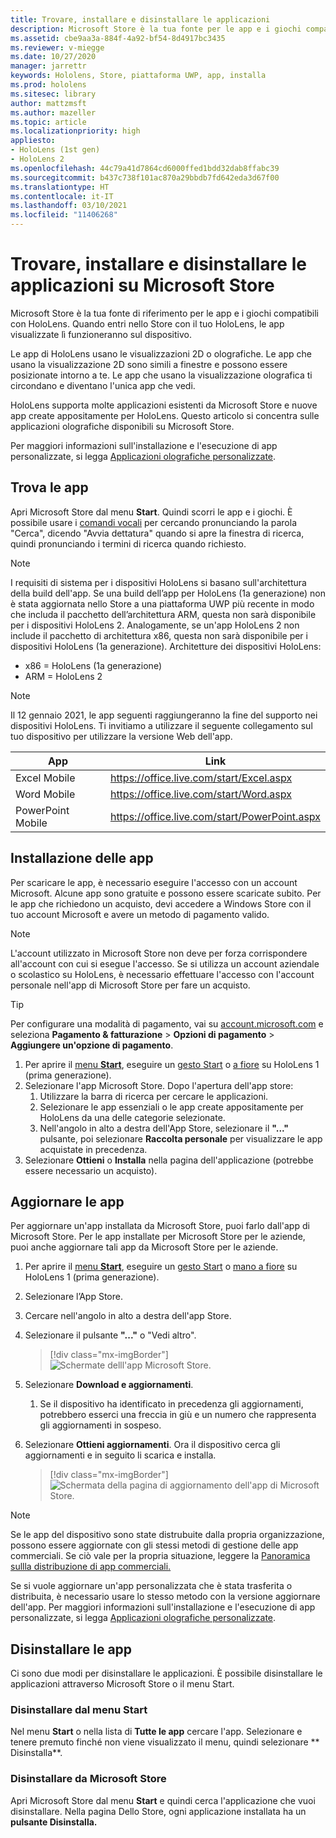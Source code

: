 ```yaml
---
title: Trovare, installare e disinstallare le applicazioni
description: Microsoft Store è la tua fonte per le app e i giochi compatibili con HoloLens.  Impara di più su come trovare, installare e disinstallare le app olografiche.
ms.assetid: cbe9aa3a-884f-4a92-bf54-8d4917bc3435
ms.reviewer: v-miegge
ms.date: 10/27/2020
manager: jarrettr
keywords: Hololens, Store, piattaforma UWP, app, installa
ms.prod: hololens
ms.sitesec: library
author: mattzmsft
ms.author: mazeller
ms.topic: article
ms.localizationpriority: high
appliesto:
- HoloLens (1st gen)
- HoloLens 2
ms.openlocfilehash: 44c79a41d7864cd6000ffed1bdd32dab8ffabc39
ms.sourcegitcommit: b437c738f101ac870a29bbdb7fd642eda3d67f00
ms.translationtype: HT
ms.contentlocale: it-IT
ms.lasthandoff: 03/10/2021
ms.locfileid: "11406268"
---
```

# <a name="find-install-and-uninstall-applications-from-the-microsoft-store"></a>Trovare, installare e disinstallare le applicazioni su Microsoft Store

Microsoft Store è la tua fonte di riferimento per le app e i giochi compatibili con HoloLens. Quando entri nello Store con il tuo HoloLens, le app visualizzate lì funzioneranno sul dispositivo.

Le app di HoloLens usano le visualizzazioni 2D o olografiche. Le app che usano la visualizzazione 2D sono simili a finestre e possono essere posizionate intorno a te. Le app che usano la visualizzazione olografica ti circondano e diventano l'unica app che vedi.

HoloLens supporta molte applicazioni esistenti da Microsoft Store e nuove app create appositamente per HoloLens.  Questo articolo si concentra sulle applicazioni olografiche disponibili su Microsoft Store.

Per maggiori informazioni sull'installazione e l'esecuzione di app personalizzate, si legga [Applicazioni olografiche personalizzate](holographic-custom-apps.md).

## <a name="find-apps"></a>Trova le app

Apri Microsoft Store dal menu **Start**. Quindi scorri le app e i giochi. È possibile usare i [comandi vocali](hololens-cortana.md) per cercando pronunciando la parola "Cerca", dicendo "Avvia dettatura" quando si apre la finestra di ricerca, quindi pronunciando i termini di ricerca quando richiesto.

> [!NOTE]
> I requisiti di sistema per i dispositivi HoloLens si basano sull'architettura della build dell'app. Se una build dell’app per HoloLens (1a generazione) non è stata aggiornata nello Store a una piattaforma UWP più recente in modo che includa il pacchetto dell’architettura ARM, questa non sarà disponibile per i dispositivi HoloLens 2. Analogamente, se un'app HoloLens 2 non include il pacchetto di architettura x86, questa non sarà disponibile per i dispositivi HoloLens (1a generazione). Architetture dei dispositivi HoloLens:
> - x86 = HoloLens (1a generazione)
> - ARM = HoloLens 2

> [!NOTE]
> Il 12 gennaio 2021, le app seguenti raggiungeranno la fine del supporto nei dispositivi HoloLens. Ti invitiamo a utilizzare il seguente collegamento sul tuo dispositivo per utilizzare la versione Web dell'app.

| App        | Link                                          |
|------------|-----------------------------------------------|
| Excel Mobile      | https://office.live.com/start/Excel.aspx      |
| Word Mobile       | https://office.live.com/start/Word.aspx       |
| PowerPoint Mobile | https://office.live.com/start/PowerPoint.aspx |

## <a name="install-apps"></a>Installazione delle app

Per scaricare le app, è necessario eseguire l'accesso con un account Microsoft. Alcune app sono gratuite e possono essere scaricate subito. Per le app che richiedono un acquisto, devi accedere a Windows Store con il tuo account Microsoft e avere un metodo di pagamento valido.
> [!NOTE]
> L'account utilizzato in Microsoft Store non deve per forza corrispondere all'account con cui si esegue l'accesso. Se si utilizza un account aziendale o scolastico su HoloLens, è necessario effettuare l'accesso con l'account personale nell'app di Microsoft Store per fare un acquisto. 

> [!TIP]
> Per configurare una modalità di pagamento, vai su [ account.microsoft.com](https://account.microsoft.com/) e seleziona **Pagamento & fatturazione** > **Opzioni di pagamento** > **Aggiungere un'opzione di pagamento**.

1. Per aprire il [menu **Start**](holographic-home.md), eseguire un [gesto Start](https://docs.microsoft.com/hololens/hololens2-basic-usage#start-gesture) o [ a fiore](hololens1-basic-usage.md) su HoloLens 1 (prima generazione).
1. Selezionare l'app Microsoft Store. Dopo l'apertura dell'app store:
   1. Utilizzare la barra di ricerca per cercare le applicazioni. 
   1. Selezionare le app essenziali o le app create appositamente per HoloLens da una delle categorie selezionate.
   1. Nell'angolo in alto a destra dell'App Store, selezionare il **"..."** pulsante, poi selezionare **Raccolta personale** per visualizzare le app acquistate in precedenza.
1. Selezionare **Ottieni** o **Installa** nella pagina dell'applicazione (potrebbe essere necessario un acquisto).

## <a name="update-apps"></a>Aggiornare le app
Per aggiornare un'app installata da Microsoft Store, puoi farlo dall'app di Microsoft Store. Per le app installate per Microsoft Store per le aziende, puoi anche aggiornare tali app da Microsoft Store per le aziende. 
1. Per aprire il [menu **Start**](holographic-home.md), eseguire un [gesto Start](https://docs.microsoft.com/hololens/hololens2-basic-usage#start-gesture) o [ mano a fiore](hololens1-basic-usage.md) su HoloLens 1 (prima generazione).
1. Selezionare l’App Store.
1. Cercare nell'angolo in alto a destra dell'app Store. 
1. Selezionare il pulsante **"..."** o "Vedi altro".

   > [!div class="mx-imgBorder"]
   > ![Schermate delll'app Microsoft Store.](images/store-update-1.png)

1. Selezionare **Download e aggiornamenti**.
    1. Se il dispositivo ha identificato in precedenza gli aggiornamenti, potrebbero esserci una freccia in giù e un numero che rappresenta gli aggiornamenti in sospeso.
1. Selezionare **Ottieni aggiornamenti**. Ora il dispositivo cerca gli aggiornamenti e in seguito li scarica e installa. 
 
   > [!div class="mx-imgBorder"]
   > ![Schermata della pagina di aggiornamento dell'app di Microsoft Store.](images/store-update-2.png.jpg)

> [!NOTE]
> Se le app del dispositivo sono state distrubuite dalla propria organizzazione, possono essere aggiornate con gli stessi metodi di gestione delle app commerciali. Se ciò vale per la propria situazione, leggere la [Panoramica sullla distribuzione di app commerciali.](app-deploy-overview.md)
>
> Se si vuole aggiornare un'app personalizzata che è stata trasferita o distribuita, è necessario usare lo stesso metodo con la versione aggiornare dell'app. Per maggiori informazioni sull'installazione e l'esecuzione di app personalizzate, si legga [Applicazioni olografiche personalizzate](holographic-custom-apps.md).

## <a name="uninstall-apps"></a>Disinstallare le app

Ci sono due modi per disinstallare le applicazioni.  È possibile disinstallare le applicazioni attraverso Microsoft Store o il menu Start.

### <a name="uninstall-from-the-start-menu"></a>Disinstallare dal menu Start

Nel menu **Start** o nella lista di **Tutte le app** cercare l'app. Selezionare e tenere premuto finché non viene visualizzato il menu, quindi selezionare ** Disinstalla**.

### <a name="uninstall-from-the-microsoft-store"></a>Disinstallare da Microsoft Store

Apri Microsoft Store dal menu **Start** e quindi cerca l'applicazione che vuoi disinstallare.  Nella pagina Dello Store, ogni applicazione installata ha un **pulsante Disinstalla.**
